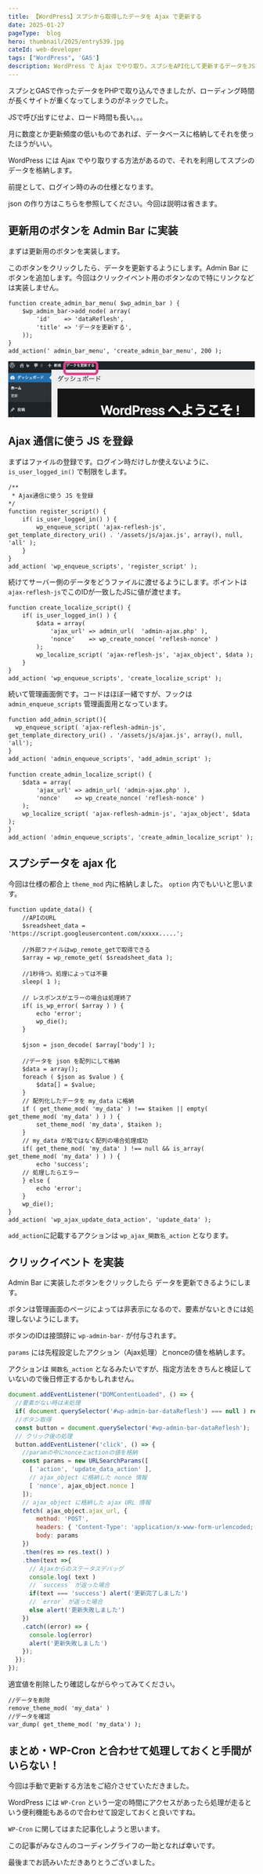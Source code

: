 ```yaml
---
title: 【WordPress】スプシから取得したデータを Ajax で更新する
date: 2025-01-27
pageType:  blog
hero: thumbnail/2025/entry539.jpg
cateId: web-developer
tags: ["WordPress", 'GAS']
description: WordPress で Ajax でやり取り。スプシをAPI化して更新するデータをJSONで取得しDBに格納します。
---
```

スプシとGASで作ったデータをPHPで取り込んできましたが、ローディング時間が長くサイトが重くなってしまうのがネックでした。

JSで呼び出すにせよ、ロード時間も長い。。。

月に数度とか更新頻度の低いものであれば、データベースに格納してそれを使ったほうがいい。

WordPress には Ajax でやり取りする方法があるので、それを利用してスプシのデータを格納します。

<prof></prof>

前提として、ログイン時のみの仕様となります。

json の作り方はこちらを参照してください。今回は説明は省きます。

<card id="/blogs/entry481/"></card>

## 更新用のボタンを Admin Bar に実装
まずは更新用のボタンを実装します。

このボタンをクリックしたら、データを更新するようにします。Admin Bar にボタンを追加します。今回はクリックイベント用のボタンなので特にリンクなどは実装しません。
```PHP:title=function.php
function create_admin_bar_menu( $wp_admin_bar ) {
	$wp_admin_bar->add_node( array(
		'id'    => 'dataReflesh',
		'title' => 'データを更新する',
	));
}
add_action(' admin_bar_menu', 'create_admin_bar_menu', 200 );
```

![更新用のボタンを Admin Bar に実装](./images/01/entry539-1.jpg)
## Ajax 通信に使う JS を登録

まずはファイルの登録です。ログイン時だけしか使えないように、`is_user_logged_in()` で制限をします。

```PHP:title=function.php
/**
 * Ajax通信に使う JS を登録
*/
function register_script() {
	if( is_user_logged_in() ) {
		wp_enqueue_script( 'ajax-reflesh-js', get_template_directory_uri() . '/assets/js/ajax.js', array(), null, 'all' );
	}
}
add_action( 'wp_enqueue_scripts', 'register_script' );
```

続けてサーバー側のデータをどうファイルに渡せるようにします。ポイントは`ajax-reflesh-js`でこのIDが一致したJSに値が渡せます。
```PHP:title=function.php
function create_localize_script() {
	if( is_user_logged_in() ) {
		$data = array(
			'ajax_url' => admin_url(  'admin-ajax.php' ),
			'nonce'    => wp_create_nonce( 'reflesh-nonce' )
		);
		wp_localize_script( 'ajax-reflesh-js', 'ajax_object', $data );
	}
}
add_action( 'wp_enqueue_scripts', 'create_localize_script' );
```
続いて管理画面側です。コードはほぼ一緒ですが、フックは `admin_enqueue_scripts` 管理画面用となっています。
```PHP:title=function.php
function add_admin_script(){
  wp_enqueue_script( 'ajax-reflesh-admin-js', get_template_directory_uri() . '/assets/js/ajax.js', array(), null, 'all');
}
add_action( 'admin_enqueue_scripts', 'add_admin_script' );

function create_admin_localize_script() {
	$data = array(
		'ajax_url' => admin_url( 'admin-ajax.php' ),
		'nonce'    => wp_create_nonce( 'reflesh-nonce' )
	);
	wp_localize_script( 'ajax-reflesh-admin-js', 'ajax_object', $data );
}
add_action( 'admin_enqueue_scripts', 'create_admin_localize_script' );
```
## スプシデータを ajax 化
今回は仕様の都合上 `theme_mod` 内に格納しました。 `option` 内でもいいと思います。
```PHP:title=function.php
function update_data() {
	//APIのURL
	$sreadsheet_data = 'https://script.googleusercontent.com/xxxxx.....';

	//外部ファイルはwp_remote_getで取得できる
	$array = wp_remote_get( $sreadsheet_data );

	//1秒待つ。処理によっては不要
	sleep( 1 );

	// レスポンスがエラーの場合は処理終了
	if( is_wp_error( $array ) ) {
		echo 'error';
		wp_die();
	}

	$json = json_decode( $array['body'] );

	//データを json を配列にして格納
	$data = array();
	foreach ( $json as $value ) {
		$data[] = $value;
	}
	// 配列化したデータを my_data に格納
	if ( get_theme_mod( 'my_data' ) !== $taiken || empty( get_theme_mod( 'my_data' ) ) ) {
		set_theme_mod( 'my_data', $taiken );
	}
	// my_data が殻ではなく配列の場合処理成功
	if( get_theme_mod( 'my_data' ) !== null && is_array( get_theme_mod( 'my_data' ) ) ) {
		echo 'success';
	// 処理したらエラー
	} else {
		echo 'error';
	}
	wp_die();
}
add_action( 'wp_ajax_update_data_action', 'update_data' );
```
`add_action`に記載するアクションは `wp_ajax_関数名_action` となります。

## クリックイベント を実装
Admin Bar に実装したボタンをクリックしたら データを更新できるようにします。

ボタンは管理画面のページによっては非表示になるので、要素がないときには処理しないようにします。

ボタンのIDは接頭辞に `wp-admin-bar-` が付与されます。

`params` には先程設定したアクション（Ajax処理）とnonceの値を格納します。

アクションは `関数名_action` となるみたいですが、指定方法をきちんと検証していないので後日修正するかもしれません。

```js:title=ajax.js
document.addEventListener("DOMContentLoaded", () => {
  //要素がない時は未処理
  if( document.querySelector('#wp-admin-bar-dataReflesh') === null ) return;
  //ボタン取得
  const button = document.querySelector('#wp-admin-bar-dataReflesh');
  // クリック後の処理
  button.addEventListener('click', () => {
    //paramの中にnonceとactionの値を格納
    const params = new URLSearchParams([
      [ 'action', 'update_data_action' ],
      // ajax_object に格納した nonce 情報
      [ 'nonce', ajax_object.nonce ]
    ]);
    // ajax_object に格納した ajax URL 情報
    fetch( ajax_object.ajax_url, {
        method: 'POST',
        headers: { 'Content-Type': 'application/x-www-form-urlencoded; charset=UTF-8' },
        body: params
    })
    .then(res => res.text() )
    .then(text =>{
      // Ajaxからのステータスデバッグ
      console.log( text )
      // `success` が返った場合
      if(text === 'success') alert('更新完了しました')
      // `error` が返った場合
      else alert('更新失敗しました')
    })
    .catch((error) => {
      console.log(error)
      alert('更新失敗しました')
    });
  });
});
```
適宜値を削除したり確認しながらやってみてください。
```php:title=function.php
//データを削除
remove_theme_mod( 'my_data' )
//データを確認
var_dump( get_theme_mod( 'my_data') );
```
## まとめ・WP-Cron と合わせて処理しておくと手間がいらない！
今回は手動で更新する方法をご紹介させていただきました。

WordPress には `WP-Cron` という一定の時間にアクセスがあったら処理が走るという便利機能もあるので合わせて設定しておくと良いですね。

`WP-Cron` に関してはまた記事化しようと思います。

この記事がみなさんのコーディングライフの一助となれば幸いです。

最後までお読みいただきありとうございました。
